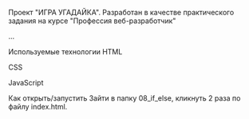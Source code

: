 Проект "ИГРА УГАДАЙКА".
Разработан в качестве практического задания на курсе "Профессия веб-разработчик"

…

Используемые технологии
HTML

CSS

JavaScript

Как открыть/запустить
Зайти в папку 08_if_else, кликнуть 2 раза по файлу index.html.
